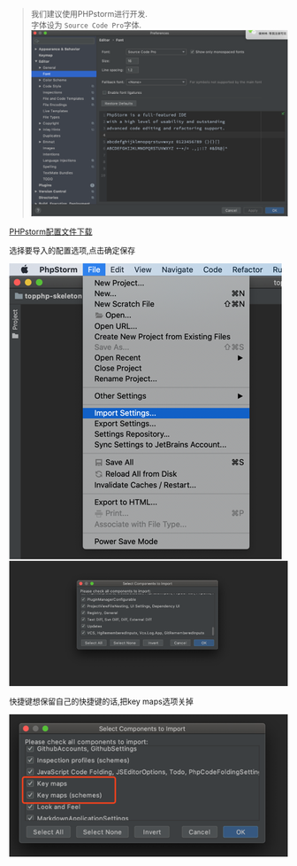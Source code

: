 > 我们建议使用PHPstorm进行开发.  
> 字体设为 `Source Code Pro`字体.  
> ![](/assets/WX20200206-155821@2x.png)

[PHPstorm配置文件下载](/assets/settings.zip)

选择要导入的配置选项,点击确定保存

![](/assets/settings.png)![](/assets/settings2.png)

快捷键想保留自己的快捷键的话,把key maps选项关掉

![](/assets/settings3.png)

